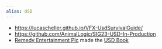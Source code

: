 ```yaml
---
alias: USD
---
```

- https://lucascheller.github.io/VFX-UsdSurvivalGuide/
- https://github.com/AnimalLogic/SIG23-USD-In-Production
- [Remedy Entertainment Plc](https://www.remedygames.com/) made the [USD Book](https://remedy-entertainment.github.io/USDBook/index.html)
